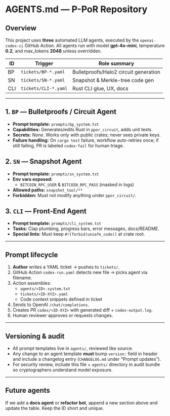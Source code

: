 # AGENTS.md  — P-PoR Repository

## Overview
This project uses **three** automated LLM agents, executed by the
`openai-codex-ci` GitHub Action. All agents run with model **gpt-4o-mini**,
temperature **0.2**, and max_tokens **2048** unless overridden.

| ID  | Trigger                    | Role summary                            |
|-----|----------------------------|-----------------------------------------|
| BP  | `tickets/BP-*.yaml`        | Bulletproofs/Halo2 circuit generation   |
| SN  | `tickets/SN-*.yaml`        | Snapshot & Merkle-tree code gen         |
| CLI | `tickets/CLI-*.yaml`       | Rust CLI glue, UX, docs                 |

---

## 1. `BP`  — Bulletproofs / Circuit Agent
- **Prompt template:** `prompts/bp_system.txt`
- **Capabilities:** Generates/edits Rust in `ppor_circuit`, adds unit tests.
- **Secrets:** _None_. Works only with public crates; never sees private keys.
- **Failure handling:** On `cargo test` failure, workflow auto-retries once;
  if still failing, PR is labeled `codex-fail` for human triage.

## 2. `SN`  — Snapshot Agent
- **Prompt template:** `prompts/sn_system.txt`
- **Env vars exposed:**  
  - `BITCOIN_RPC_USER` & `BITCOIN_RPC_PASS` (masked in logs)  
- **Allowed paths:** `snapshot_tool/**`  
- **Forbidden:** Must not modify anything under `ppor_circuit/`.

## 3. `CLI` — Front-End Agent
- **Prompt template:** `prompts/cli_system.txt`
- **Tasks:** Clap plumbing, progress bars, error messages, docs/README.
- **Special lints:** Must keep `#![forbid(unsafe_code)]` at crate root.

---

## Prompt lifecycle
1. **Author** writes a YAML ticket → pushes to `tickets/`.
2. GitHub Action `codex-run.yaml` detects new file → picks agent via filename.
3. Action assembles:
   - `agents/<ID>.system.txt`
   - `tickets/<ID-XYZ>.yaml`
   - Code context snippets defined in ticket
4. Sends to OpenAI `/chat/completions`.
5. Creates PR `codex/<ID-XYZ>` with generated diff + `codex-output.log`.
6. Human reviewer approves or requests changes.

---

## Versioning & audit
- All prompt templates live in `agents/`, reviewed like source.
- Any change to an agent template **must** bump `version:` field in header
  and include a changelog entry (`CHANGELOG.md` under “Prompt updates”).
- For security review, include this file + `agents/` directory in audit
  bundle so cryptographers understand model exposure.

---

## Future agents
If we add a **docs agent** or **refactor bot**, append a new section above and
update the table. Keep the ID short and unique.
